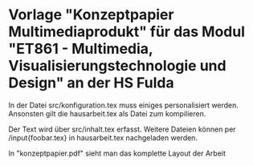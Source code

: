 # Vorlage "Konzeptpapier Multimediaprodukt" für das Modul "ET861 - Multimedia, Visualisierungstechnologie und Design" an der HS Fulda


In der Datei src/konfiguration.tex muss einiges personalisiert werden. Ansonsten gilt die hausarbeit.tex als Datei zum kompilieren.

Der Text wird über src/inhalt.tex erfasst. Weitere Dateien können per /input{foobar.tex} in hausarbeit.tex nachgeladen werden.

In "konzeptpapier.pdf" sieht man das komplette Layout der Arbeit

